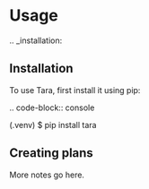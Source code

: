 Usage
=====

.. _installation:

Installation
------------

To use Tara, first install it using pip:

.. code-block:: console

   (.venv) $ pip install tara

Creating plans
----------------

More notes go here.
